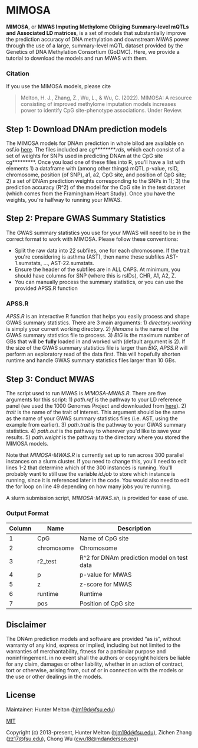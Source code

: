 # MIMOSA

__MIMOSA__, or __MWAS Imputing Methylome Obliging Summary-level mQTLs and Associated LD matrices__, is a set of models that substantially improve the prediction accuracy of DNA methylation and downstream MWAS power through the use of a large, summary-level mQTL dataset provided by the Genetics of DNA Methylation Consortium (GoDMC).  Here, we provide a tutorial to download the models and run MWAS with them.  

### Citation

If you use the MIMOSA models, please cite

> Melton, H. J., Zhang, Z., Wu, L., & Wu, C. (2022). MIMOSA: A resource consisting of improved methylome imputation
models increases power to identify CpG site-phenotype associations. Under Review.

## Step 1: Download DNAm prediction models

The MIMOSA models for DNAm prediction in whole bllod are available on osf.io [here](https://osf.io/4swdq/?view_only=1e824972813a40e78d5af25f4b2c7154).  The files included are _cg********.rds_, which each consist of a set of weights for SNPs used in predicting DNAm at the CpG site cg*********.  Once you load one of these files into R, you'll have a list with elements 1) a dataframe with (among other things) mQTL p-value, rsID, chromosome, position (of SNP), a1, a2, CpG site, and position of CpG site; 2) a set of DNAm prediction weights corresponding to the SNPs in 1); 3) the prediction accuracy (R^2) of the model for the CpG site in the test dataset (which comes from the Framingham Heart Study).  Once you have the weights, you're halfway to running your MWAS.

## Step 2: Prepare GWAS Summary Statistics

The GWAS summary statistics you use for your MWAS will need to be in the correct format to work with MIMOSA.  Please follow these conventions:

* Split the raw data into 22 subfiles, one for each chromosome.  If the trait you're considering is asthma (AST), then name these subfiles AST-1.sumstats, ..., AST-22.sumstats.
* Ensure the header of the subfiles are in ALL CAPS.  At minimum, you should have columns for SNP (where this is rsIDs), CHR, A1, A2, Z.
* You can manually process the summary statistics, or you can use the provided APSS.R function

### APSS.R

_APSS.R_ is an interactive R function that helps you easily process and shape GWAS summary statistics.  There are 3 main arguments: 1) _directory.working_ is simply your current working directory. 2) _filename_ is the name of the GWAS summary statistics file to process. 3) _BIG_ is the maximum number of GBs that will be __fully__ loaded in and worked with (default argument is 2).  If the size of the GWAS summary statistics file is larger than _BIG_, _APSS.R_ will perform an exploratory read of the data first.  This will hopefully shorten runtime and handle GWAS summary statistics files larger than 10 GBs.


## Step 3: Conduct MWAS

The script used to run MWAS is _MIMOSA-MWAS.R_.  There are five arguments for this script: 1) _path.ref_ is the pathway to your LD reference panel (we used the 1000 Genomes Project and downloaded from [here](https://www.internationalgenome.org/data)).  2) _trait_ is the name of the trait of interest.  This argument should be the same as the name of your GWAS summary statistics files (i.e. AST, using the example from earlier).  3) _path.trait_ is the pathway to your GWAS summary statistics.  4) _path.out_ is the pathway to wherever you'd like to save your results.  5) _path.weight_ is the pathway to the directory where you stored the MIMOSA models.

Note that _MIMOSA-MWAS.R_ is currently set up to run across 300 parallel instances on a slurm cluster.  If you need to change this, you'll need to edit lines 1-2 that determine which of the 300 instances is running.  You'll probably want to still use the variable _id.job_ to store which instance is running, since it is referenced later in the code.  You would also need to edit the for loop on line 49 depending on how many jobs you're running.

A slurm submission script, _MIMOSA-MWAS.sh_, is provided for ease of use.

### Output Format

| Column | Name | Description |
| --- | --- | --- |
| 1 | CpG | Name of CpG site |
| 2 | chromosome | Chromosome |
| 3 | r2_test | R^2 for DNAm prediction model on test data |
| 4 | p | p-value for MWAS |
| 5 | z | z-score for MWAS |
| 6 | runtime | Runtime |
| 7 | pos | Position of CpG site |

## Disclaimer

The DNAm prediction models and software are provided “as is”, without warranty of any kind, express or implied, including but not limited to the warranties of merchantability, fitness for a particular purpose and noninfringement. in no event shall the authors or copyright holders be liable for any claim, damages or other liability, whether in an action of contract, tort or otherwise, arising from, out of or in connection with the models or the use or other dealings in the models.

## License

Maintainer: Hunter Melton (hjm19d@fsu.edu)

[MIT](http://opensource.org/licenses/MIT)

Copyright (c) 2013-present, Hunter Melton (hjm19d@fsu.edu), Zichen Zhang (zz17@fsu.edu), Chong Wu (cwu18@mdanderson.org)
